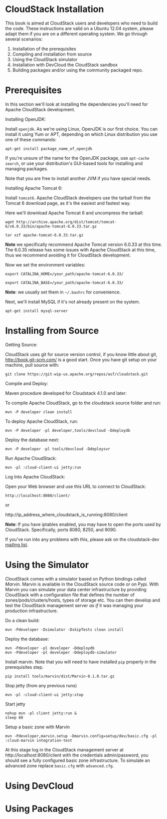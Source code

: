 CloudStack Installation
=======================

This book is aimed at CloudStack users and developers who need to build the code. These instructions are valid on a Ubuntu 12.04 system, please adapt them if you are on a different operating system. We go through several scenarios:

1. Installation of the prerequisites
2. Compiling and installation from source
3. Using the CloudStack simulator
4. Installation with DevCloud the CloudStack sandbox
5. Building packages and/or using the community packaged repo.

Prerequisites
=============

In this section we'll look at installing the dependencies you'll need for Apache CloudStack development.

Installing OpenJDK:

Install `openjdk`. As we're using Linux, OpenJDK is our first choice. You can install it using Yum or APT, depending on which Linux distribution you use one of these commands:

    apt-get install package_name_of_openjdk

If you're unsure of the name for the OpenJDK package, use `apt-cache search`, or use your distribution's GUI-based tools for installing and managing packages.

Note that you are free to install another JVM if you have special needs.

Installing Apache Tomcat 6:

Install `tomcat6`. Apache CloudStack developers use the tarball from the Tomcat 6 download page, as it's the easiest and fastest way.

Here we'll download Apache Tomcat 6 and uncompress the tarball:

    wget http://archive.apache.org/dist/tomcat/tomcat-6/v6.0.33/bin/apache-tomcat-6.0.33.tar.gz

    tar xzf apache-tomcat-6.0.33.tar.gz

**Note** we specifically recommend Apache Tomcat version 6.0.33 at this time. The 6.0.35 release has some issues with Apache CloudStack at this time, thus we recommend avoiding it for CloudStack development.

Now we set the environment variables:

    export CATALINA_HOME=/your_path/apache-tomcat-6.0.33/

    export CATALINA_BASE=/your_path/apache-tomcat-6.0.33/
 
**Note**: we usually set them in `~/.bashrc` for convenience.

Next, we'll install MySQL if it's not already present on the system.

    apt-get install mysql-server

Installing from Source
======================

Getting Source:

CloudStack uses git for source version control, if you know little about git, http://book.git-scm.com/ is a good start. Once you have git setup on your machine, pull source with:

    git clone https://git-wip-us.apache.org/repos/asf/cloudstack.git

Compile and Deploy:

Maven procedure developed for Cloudstack 4.1.0 and later:

To compile Apache CloudStack, go to the cloudstack source folder and run:

    mvn -P developer clean install

To deploy Apache CloudStack, run:

    mvn -P developer -pl developer,tools/devcloud -Ddeploydb

Deploy the database next:

    mvn -P developer -pl tools/devcloud -Ddeploysvr

Run Apache CloudStack:

    mvn -pl :cloud-client-ui jetty:run

Log Into Apache CloudStack:

Open your Web browser and use this URL to connect to CloudStack:

    http://localhost:8080/client/

or

   http://ip_address_where_cloudstack_is_running:8080/client

**Note**: If you have iptables enabled, you may have to open the ports used by CloudStack. Specifically, ports 8080, 8250, and 9090.

If you've run into any problems with this, please ask on the cloudstack-dev [mailing list](/mailing-lists.html).

Using the Simulator
===================

CloudStack comes with a simulator based on Python bindings called *Marvin*. Marvin is available in the CloudStack source code or on Pypi.
With Marvin you can simulate your data center infrastructure by providing CloudStack with a configuration file that defines the number of zones/pods/clusters/hosts, types of storage etc. You can then develop and test the CloudStack management server *as if* it was managing your production infrastructure.

Do a clean build:

    mvn -Pdeveloper -Dsimulator -DskipTests clean install

Deploy the database:

    mvn -Pdeveloper -pl developer -Ddeploydb
    mvn -Pdeveloper -pl developer -Ddeploydb-simulator

Install marvin. Note that you will need to have installed `pip` properly in the prerequisites step.

    pip install tools/marvin/dist/Marvin-0.1.0.tar.gz

Stop jetty (from any previous runs)

    mvn -pl :cloud-client-ui jetty:stop

Start jetty

    nohup mvn -pl client jetty:run &
    sleep 60

Setup a basic zone with Marvin

    mvn -Pdeveloper,marvin.setup -Dmarvin.config=setup/dev/basic.cfg -pl :cloud-marvin integration-test

At this stage log in the CloudStack management server at http://localhost:8080/client with the credentials admin/password, you should see a fully configured basic zone infrastructure. To simulate an advanced zone replace `basic.cfg` with `advanced.cfg`.


Using DevCloud
==============


Using Packages
==============

      

            
